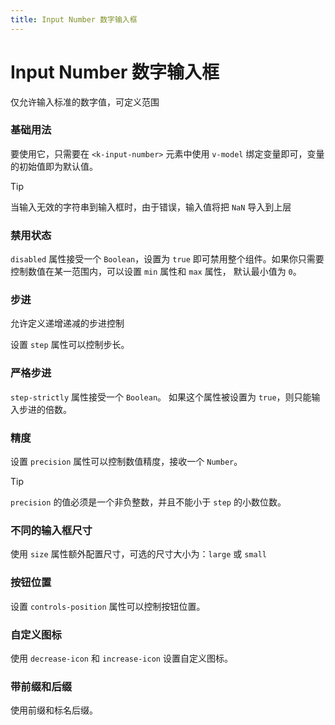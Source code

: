 ```yaml
---
title: Input Number 数字输入框
---
```


# Input Number 数字输入框

仅允许输入标准的数字值，可定义范围

### 基础用法

要使用它，只需要在 `<k-input-number>` 元素中使用 `v-model` 绑定变量即可，变量的初始值即为默认值。

<preview path="./def.vue"></preview>

> [!TIP]
> 当输入无效的字符串到输入框时，由于错误，输入值将把 `NaN` 导入到上层

### 禁用状态

`disabled` 属性接受一个 `Boolean`，设置为 `true` 即可禁用整个组件。如果你只需要控制数值在某一范围内，可以设置 `min` 属性和 `max` 属性， 默认最小值为 `0`。

<preview path="./disabled.vue"></preview>

### 步进

允许定义递增递减的步进控制

设置 `step` 属性可以控制步长。

<preview path="./step.vue"></preview>

### 严格步进

`step-strictly` 属性接受一个 `Boolean`。 如果这个属性被设置为 `true`，则只能输入步进的倍数。

<preview path="./stepStrictly.vue"></preview>

### 精度

设置 `precision` 属性可以控制数值精度，接收一个 `Number`。

<preview path="./precision.vue"></preview>

> [!TIP]
> `precision` 的值必须是一个非负整数，并且不能小于 `step` 的小数位数。

### 不同的输入框尺寸

使用 `size` 属性额外配置尺寸，可选的尺寸大小为：`large` 或 `small`

<preview path="./size.vue"></preview>

### 按钮位置

设置 `controls-position` 属性可以控制按钮位置。

<preview path="./controlsPosition.vue"></preview>

### 自定义图标

使用 `decrease-icon` 和 `increase-icon` 设置自定义图标。

<preview path="./decreaseIcon.vue"></preview>

### 带前缀和后缀 <Badge type="tip" text="^1.9.0" />

使用前缀和标名后缀。

<preview path="./prefixSuffix.vue"></preview>